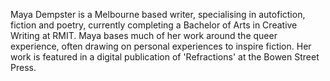 Maya Dempster is a Melbourne based writer, specialising in autofiction, fiction and poetry, currently completing a Bachelor of Arts in Creative Writing at RMIT. Maya bases much of her work around the queer experience, often drawing on personal experiences to inspire fiction. Her work is featured in a digital publication of 'Refractions' at the Bowen Street Press. 
